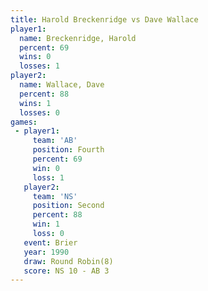 ```yaml
---
title: Harold Breckenridge vs Dave Wallace
player1:                    
  name: Breckenridge, Harold
  percent: 69               
  wins: 0                   
  losses: 1                 
player2:                    
  name: Wallace, Dave       
  percent: 88               
  wins: 1                   
  losses: 0                 
games:
 - player1:          
     team: 'AB'      
     position: Fourth
     percent: 69     
     win: 0          
     loss: 1         
   player2:          
     team: 'NS'      
     position: Second
     percent: 88     
     win: 1          
     loss: 0         
   event: Brier        
   year: 1990          
   draw: Round Robin(8)
   score: NS 10 - AB 3 
---
```

